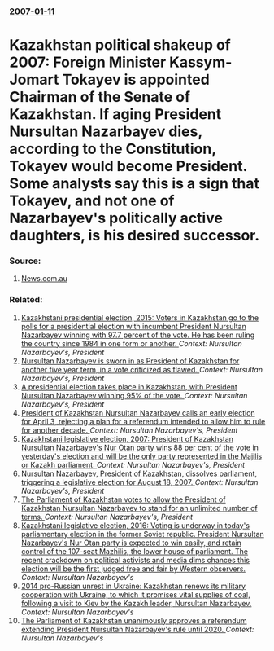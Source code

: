### [2007-01-11](/news/2007/01/11/index.md)

#  Kazakhstan political shakeup of 2007: Foreign Minister Kassym-Jomart Tokayev is appointed Chairman of the Senate of Kazakhstan. If aging President Nursultan Nazarbayev dies, according to the Constitution, Tokayev would become President. Some analysts say this is a sign that Tokayev, and not one of Nazarbayev's politically active daughters, is his desired successor. 




### Source:

1. [News.com.au](http://www.news.com.au/story/0,10117,21047612-1702,00.html?from=public_rss)

### Related:

1. [Kazakhstani presidential election, 2015: Voters in Kazakhstan go to the polls for a presidential election with incumbent President Nursultan Nazarbayev winning with 97.7 percent of the vote. He has been ruling the country since 1984 in one form or another. ](/news/2015/04/26/kazakhstani-presidential-election-2015-voters-in-kazakhstan-go-to-the-polls-for-a-presidential-election-with-incumbent-president-nursultan.md) _Context: Nursultan Nazarbayev's, President_
2. [Nursultan Nazarbayev is sworn in as President of Kazakhstan for another five year term, in a vote criticized as flawed. ](/news/2011/04/8/nursultan-nazarbayev-is-sworn-in-as-president-of-kazakhstan-for-another-five-year-term-in-a-vote-criticized-as-flawed.md) _Context: Nursultan Nazarbayev's, President_
3. [A presidential election takes place in Kazakhstan, with President Nursultan Nazarbayev winning 95% of the vote. ](/news/2011/04/3/a-presidential-election-takes-place-in-kazakhstan-with-president-nursultan-nazarbayev-winning-95-of-the-vote.md) _Context: Nursultan Nazarbayev's, President_
4. [President of Kazakhstan Nursultan Nazarbayev calls an early election for April 3, rejecting a plan for a referendum intended to allow him to rule for another decade. ](/news/2011/02/4/president-of-kazakhstan-nursultan-nazarbayev-calls-an-early-election-for-april-3-rejecting-a-plan-for-a-referendum-intended-to-allow-him-to.md) _Context: Nursultan Nazarbayev's, President_
5. [ Kazakhstani legislative election, 2007: President of Kazakhstan Nursultan Nazarbayev's Nur Otan party wins 88 per cent of the vote in yesterday's election and will be the only party represented in the Majilis or Kazakh parliament. ](/news/2007/08/19/kazakhstani-legislative-election-2007-president-of-kazakhstan-nursultan-nazarbayev-s-nur-otan-party-wins-88-per-cent-of-the-vote-in-yeste.md) _Context: Nursultan Nazarbayev's, President_
6. [ Nursultan Nazarbayev, President of Kazakhstan, dissolves parliament, triggering a legislative election for August 18, 2007. ](/news/2007/06/20/nursultan-nazarbayev-president-of-kazakhstan-dissolves-parliament-triggering-a-legislative-election-for-august-18-2007.md) _Context: Nursultan Nazarbayev's, President_
7. [ The Parliament of Kazakhstan votes to allow the President of Kazakhstan Nursultan Nazarbayev to stand for an unlimited number of terms. ](/news/2007/05/18/the-parliament-of-kazakhstan-votes-to-allow-the-president-of-kazakhstan-nursultan-nazarbayev-to-stand-for-an-unlimited-number-of-terms.md) _Context: Nursultan Nazarbayev's, President_
8. [Kazakhstani legislative election, 2016: Voting is underway in today's parliamentary election in the former Soviet republic. President Nursultan Nazarbayev's Nur Otan party is expected to win easily, and retain control of the 107-seat Mazhilis, the lower house of parliament. The recent crackdown on political activists and media dims chances this election will be the first judged free and fair by Western observers. ](/news/2016/03/20/kazakhstani-legislative-election-2016-voting-is-underway-in-today-s-parliamentary-election-in-the-former-soviet-republic-president-nursul.md) _Context: Nursultan Nazarbayev's_
9. [2014 pro-Russian unrest in Ukraine: Kazakhstan renews its military cooperation with Ukraine, to which it promises vital supplies of coal, following a visit to Kiev by the Kazakh leader, Nursultan Nazarbayev. ](/news/2014/12/22/2014-pro-russian-unrest-in-ukraine-kazakhstan-renews-its-military-cooperation-with-ukraine-to-which-it-promises-vital-supplies-of-coal-fo.md) _Context: Nursultan Nazarbayev's_
10. [The Parliament of Kazakhstan unanimously approves a referendum extending President Nursultan Nazarbayev's rule until 2020. ](/news/2011/01/14/the-parliament-of-kazakhstan-unanimously-approves-a-referendum-extending-president-nursultan-nazarbayev-s-rule-until-2020.md) _Context: Nursultan Nazarbayev's_
